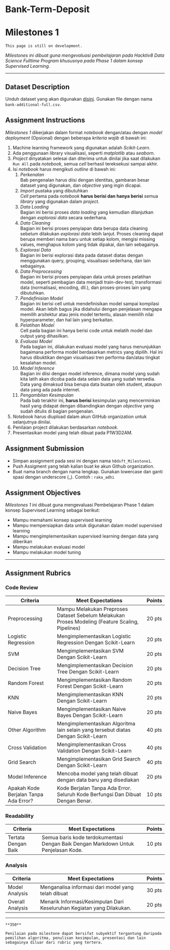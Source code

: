 # Bank-Term-Deposit
# Milestones 1

```{attention}
This page is still on development.
```

_Milestones ini dibuat guna mengevaluasi pembelajaran pada Hacktiv8 Data Science Fulltime Program khususnya pada Phase 1 dalam konsep Supervised Learning._

---

## Dataset Description

Unduh dataset yang akan digunakan [disini](https://archive.ics.uci.edu/ml/datasets/Bank+Marketing). Gunakan file dengan nama `bank-additional-full.csv`.

## Assignment Instructions

*Milestones 1* dikerjakan dalam format *notebook* dengan/atau dengan *model deployment* (Opsional) dengan beberapa *kriteria wajib* di bawah ini:

1. Machine learning framework yang digunakan adalah *Scikit-Learn*.
2. Ada penggunaan library visualisasi, seperti *matplotlib* atau *seaborn*.
3. *Project* dinyatakan selesai dan diterima untuk dinilai jika saat dilakukan `Run All` pada *notebook*, semua *cell* berhasil tereksekusi sampai akhir.
4. Isi *notebook* harus mengikuti *outline* di bawah ini:
   1. *Perkenalan*\
   Bab pengenalan harus diisi dengan identitas, gambaran besar dataset yang digunakan, dan *objective* yang ingin dicapai.
   1. *Import* pustaka yang dibutuhkan\
   *Cell* pertama pada *notebook* **harus berisi dan hanya berisi** semua *library* yang digunakan dalam *project*.
   1. *Data Loading*\
   Bagian ini berisi proses *data loading* yang kemudian dilanjutkan dengan *explorasi data* secara sederhana.
   1. *Data Cleaning*\
   Bagian ini berisi proses penyiapan data berupa data cleaning sebelum dilakukan *explorasi data* lebih lanjut. Proses cleaning dapat berupa memberi nama baru untuk setiap kolom, mengisi missing values, menghapus kolom yang tidak dipakai, dan lain sebagainya.
   1. *Explorasi Data*\
   Bagian ini berisi explorasi data pada dataset diatas dengan menggunakan query, grouping, visualisasi sederhana, dan lain sebagainya.
   1. *Data Preprocessing*\
   Bagian ini berisi proses penyiapan data untuk proses pelatihan model, seperti pembagian data menjadi train-dev-test, transformasi data (normalisasi, encoding, dll.), dan proses-proses lain yang dibutuhkan.
   1. *Pendefinisian Model*\
   Bagian ini berisi cell untuk mendefinisikan model sampai kompilasi model. Akan lebih bagus jika didahului dengan penjelasan mengapa memilih arsitektur atau jenis model tertentu, alasan memilih nilai hyperparameter, dan hal lain yang berkaitan.
   1. *Pelatihan Model*\
   Cell pada bagian ini hanya berisi code untuk melatih model dan output yang dihasilkan.
   1. *Evaluasi Model*\
   Pada bagian ini, dilakukan evaluasi model yang harus menunjukkan bagaimana performa model berdasarkan metrics yang dipilih. Hal ini harus dibuktikan dengan visualisasi tren performa dan/atau tingkat kesalahan model.
   1. *Model Inference*\
   Bagian ini diisi dengan model inference, dimana model yang sudah kita latih akan dicoba pada data selain data yang sudah tersedia. Data yang dimaksud bisa berupa data buatan oleh student, ataupun data yang ada pada internet.
   1. *Pengambilan Kesimpulan*\
   Pada bab terakhir ini, **harus berisi** kesimpulan yang mencerminkan hasil yang didapat dengan dibandingkan dengan *objective* yang sudah ditulis di bagian pengenalan.
5. *Notebook* harus diupload dalam akun GitHub organization untuk selanjutnya dinilai.
6. Penilaian project dilakukan berdasarkan *notebook*.
7. Presentasikan model yang telah dibuat pada P1W3D2AM.

## Assignment Submission

- Simpan assignment pada sesi ini dengan nama `h8dsft_Milestone1`.
- Push Assigment yang telah kalian buat ke akun Github organization.
- Buat nama branch dengan nama lengkap. Gunakan lowercase dan ganti spasi dengan underscore (_). Contoh : `raka_adhi`

## Assignment Objectives

*Milestones 1* ini dibuat guna mengevaluasi Pembelajaran Phase 1 dalam konsep Supervised Learning sebagai berikut:

- Mampu memahami konsep supervised learning
- Mampu mempersiapkan data untuk digunakan dalam model supervised learning
- Mampu mengimplementasikan supervised learning dengan data yang diberikan
- Mampu melakukan evaluasi model
- Mampu melakukan model tuning

---

## Assignment Rubrics

### Code Review

|Criteria|Meet Expectations|Points|
|--- |--- |--- |
|Preprocessing|Mampu Melakukan Preproses Dataset Sebelum Melakukan Proses Modeling (Feature Scaling, Pipelines)| 20 pts |
|Logistic Regression| Mengimplementasikan Logistic Regression Dengan Scikit-Learn | 20 pts |
|SVM| Mengimplementasikan SVM Dengan Scikit-Learn | 20 pts |
|Decision Tree| Mengimplementasikan Decision Tree Dengan Scikit-Learn | 20 pts |
|Random Forest| Mengimplementasikan Random Forest Dengan Scikit-Learn | 20 pts |
|KNN| Mengimplementasikan KNN Dengan Scikit-Learn | 20 pts |
|Naive Bayes| Mengimplementasikan Naive Bayes Dengan Scikit-Learn | 20 pts |
|Other Algorithm| Mengimplementasikan Algoritma lain selain yang tersebut diatas Dengan Scikit-Learn | 40 pts |
|Cross Validation| Mengimplementasikan Cross Validation Dengan Scikit-Learn | 40 pts |
|Grid Search| Mengimplementasikan Grid Search Dengan Scikit-Learn | 40 pts |
|Model Inference| Mencoba model yang telah dibuat dengan data baru yang disediakan | 20 pts |
|Apakah Kode Berjalan Tanpa Ada Error?|Kode Berjalan Tanpa Ada Error. Seluruh Kode Berfungsi Dan Dibuat Dengan Benar.| 10 pts |

### Readability

|Criteria|Meet Expectations|Points|
|--- |--- |--- |
|Tertata Dengan Baik|Semua baris kode terdokumentasi Dengan Baik Dengan Markdown Untuk Penjelasan Kode.| 10 pts |

### Analysis

|Criteria|Meet Expectations|Points|
|--- |--- |--- |
|Model Analysis| Menganalisa informasi dari model yang telah dibuat| 30 pts |
|Overall Analysis|Menarik Informasi/Kesimpulan Dari Keseluruhan Kegiatan yang Dilakukan.| 20 pts |

---

```{admonition} Total Points
**350**
```

```{tip}
Penilaian pada milestone dapat bersifat subyektif tergantung daripada pemilihan algoritma, penulisan kesimpulan, presentasi dan lain sebagainya diluar dari rubric yang tertera.
```
